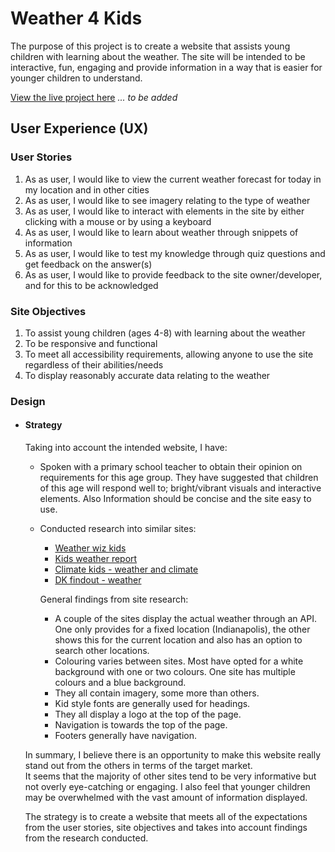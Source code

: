 # Weather 4 Kids
The purpose of this project is to create a website that assists young children with learning about the weather. The site will be intended to be interactive, fun, engaging and provide information in a way that is easier for younger children to understand.

[View the live project here]() <em>... to be added</em>

## User Experience (UX)

### User Stories 
1. As as user, I would like to view the current weather forecast for today in my location and in other cities
2. As as user, I would like to see imagery relating to the type of weather
3. As as user, I would like to interact with elements in the site by either clicking with a mouse or by using a keyboard
4. As as user, I would like to learn about weather through snippets of information
5. As as user, I would like to test my knowledge through quiz questions and get feedback on the answer(s)
6. As as user, I would like to provide feedback to the site owner/developer, and for this to be acknowledged

### Site Objectives
1. To assist young children (ages 4-8) with learning about the weather 
2. To be responsive and functional
3. To meet all accessibility requirements, allowing anyone to use the site regardless of their abilities/needs
4. To display reasonably accurate data relating to the weather

### Design
- #### __Strategy__
  Taking into account the intended website, I have:
  - Spoken with a primary school teacher to obtain their opinion on requirements for this age group. They have suggested that children of this age will respond well to; bright/vibrant visuals and interactive elements. Also Information should be concise and the site easy to use.<br>

  - Conducted research into similar sites:
    - [Weather wiz kids](https://www.weatherwizkids.com/) 
    - [Kids weather report](https://kidsweatherreport.com/report/bristol/c) 
    - [Climate kids - weather and climate ](https://climatekids.nasa.gov/) 
    - [DK findout - weather](https://www.dkfindout.com/uk/earth/weather/)<br>
   
    General findings from site research:
    - A couple of the sites display the actual weather through an API. One only provides for a fixed location (Indianapolis), the other shows this for the current location and also has an option to search other locations.
    - Colouring varies between sites. Most have opted for a white background with one or two colours. One site has multiple colours and a blue background.
    - They all contain imagery, some more than others.
    - Kid style fonts are generally used for headings.
    - They all display a logo at the top of the page. 
    - Navigation is towards the top of the page.
    - Footers generally have navigation.
 
  In summary, I believe there is an opportunity to make this website really stand out from the others in terms of the target market.<br>It seems that the majority of other sites tend to be very informative but not overly eye-catching or engaging. I also feel that younger children may be overwhelmed with the vast amount of information displayed. <br>
    
  The strategy is to create a website that meets all of the expectations from the user stories, site objectives and takes into account findings from the research conducted. 


